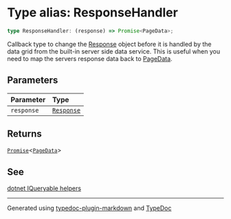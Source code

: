 # Type alias: ResponseHandler

```ts
type ResponseHandler: (response) => Promise<PageData>;
```

Callback type to change the [Response](https://developer.mozilla.org/docs/Web/API/Response)
object before it is handled by the data grid from the built-in server side data service.
This is useful when you need to map the servers response data back to [PageData](../interfaces/PageData.md).

## Parameters

| Parameter | Type |
| :------ | :------ |
| `response` | [`Response`]( https://developer.mozilla.org/en-US/docs/Web/API/Response ) |

## Returns

[`Promise`]( https://developer.mozilla.org/en-US/docs/Web/JavaScript/Reference/Global_Objects/Promise )\<[`PageData`](../interfaces/PageData.md)\>

## See

[dotnet IQueryable helpers](https://www.nuget.org/packages/DataGridVueDotnet/0.0.1-alpha)

***

Generated using [typedoc-plugin-markdown](https://www.npmjs.com/package/typedoc-plugin-markdown) and [TypeDoc](https://typedoc.org/)
